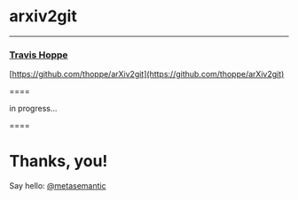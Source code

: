 # <span style="text-transform: lowercase;">arXiv2git</span>

----------
### [Travis Hoppe](http://thoppe.github.io/)
[https://github.com/thoppe/arXiv2git](https://github.com/thoppe/arXiv2git)

====

in progress...
    
====

#  Thanks, you!
Say hello: [@metasemantic](https://twitter.com/metasemantic)